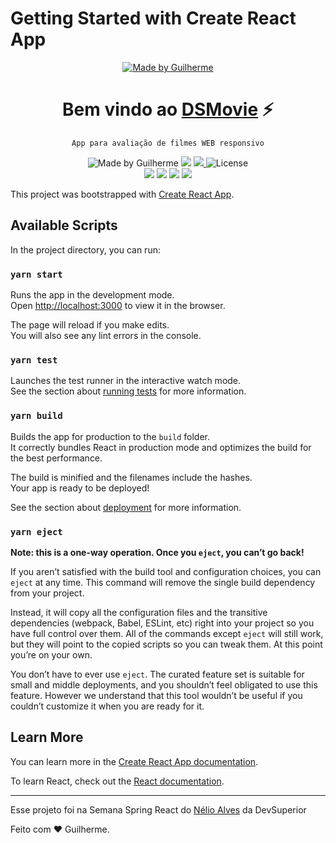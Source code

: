 # Getting Started with Create React App

<p align="center">

  <a href="">
    <img alt="Made by Guilherme" src="https://img.shields.io/badge/made%20by-Guilherme Alvino-%23F8952D">
  </a>


<h1 align="center">Bem vindo ao <u>DSMovie</u> ⚡</h1>

<p align="center"><code>App para avaliação de filmes WEB responsivo</code></p>

<div align="center">
  
  <img alt="Made by Guilherme" src="https://img.shields.io/badge/made%20by-Guilherme Alvino-%23F8952D"> 
  <img src="https://img.shields.io/github/languages/count/williamjesusdev/DSMovie?color=ff8400"/>
  <a aria-label="Dia 2 de 4" href="https://devsuperior.com.br/evento-sds?episodio=2">
  <img src="https://img.shields.io/badge/SemanaSpringReact-7.0-ff8400"/>
  </a>
  <img alt="License" src="https://img.shields.io/badge/license-MIT-ff8400"/>
</div>

<div align="center">
  <img src="https://img.shields.io/badge/java-17-red?logo=java&logoColor=red"/>
  <img src="https://img.shields.io/badge/backend-v0.1.0-red"/>
  <img src="https://img.shields.io/badge/node-v16.15.0-green?logo=node.js"/>
  <img src="https://img.shields.io/badge/react-17.0.2-informational?logo=react"/>  
</div>






This project was bootstrapped with [Create React App](https://github.com/facebook/create-react-app).

## Available Scripts

In the project directory, you can run:

### `yarn start`

Runs the app in the development mode.\
Open [http://localhost:3000](http://localhost:3000) to view it in the browser.

The page will reload if you make edits.\
You will also see any lint errors in the console.

### `yarn test`

Launches the test runner in the interactive watch mode.\
See the section about [running tests](https://facebook.github.io/create-react-app/docs/running-tests) for more information.

### `yarn build`

Builds the app for production to the `build` folder.\
It correctly bundles React in production mode and optimizes the build for the best performance.

The build is minified and the filenames include the hashes.\
Your app is ready to be deployed!

See the section about [deployment](https://facebook.github.io/create-react-app/docs/deployment) for more information.

### `yarn eject`

**Note: this is a one-way operation. Once you `eject`, you can’t go back!**

If you aren’t satisfied with the build tool and configuration choices, you can `eject` at any time. This command will remove the single build dependency from your project.

Instead, it will copy all the configuration files and the transitive dependencies (webpack, Babel, ESLint, etc) right into your project so you have full control over them. All of the commands except `eject` will still work, but they will point to the copied scripts so you can tweak them. At this point you’re on your own.

You don’t have to ever use `eject`. The curated feature set is suitable for small and middle deployments, and you shouldn’t feel obligated to use this feature. However we understand that this tool wouldn’t be useful if you couldn’t customize it when you are ready for it.

## Learn More

You can learn more in the [Create React App documentation](https://facebook.github.io/create-react-app/docs/getting-started).

To learn React, check out the [React documentation](https://reactjs.org/).


---
Esse projeto foi na Semana Spring React do [Nélio Alves](https://github.com/acenelio) da DevSuperior




Feito com :heart: Guilherme.<br>